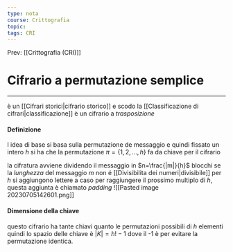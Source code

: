 ```yaml
---
type: nota
course: Crittografia
topic: 
tags: CRI
---
```


Prev: [[Crittografia (CRI)]]

# Cifrario a permutazione semplice
---
è un [[Cifrari storici|cifrario storico]] e scodo la [[Classificazione di cifrari|classificazione]] è un cifrario a _trasposizione_ 


#### Definizione
l idea di base si basa sulla permutazione de messaggio e  quindi 
fissato un intero $h$ si ha che la permutazione $\pi=\{1,2,\dots,h\}$ fa da chiave per il cifrario 

la cifratura avviene dividendo il messaggio in $n=\frac{|m|}{h}$ blocchi se la _lunghezza_ del messaggio $m$ non é [[Divisibilita dei numeri|divisibile]] per $h$ si aggiungono lettere a caso per raggiungere il prossimo multiplo di $h$, questa aggiunta è chiamato _padding_ 
![[Pasted image 20230705142601.png]]
#### Dimensione della chiave
questo cifrario ha tante chiavi quanto le permutazioni possibili di $h$ elementi quindi lo spazio delle chiave è $|K| = h!-1$ dove il -1 è per evitare la permutazione identica.
